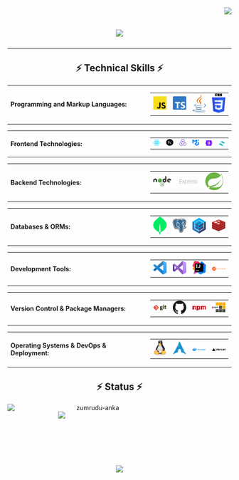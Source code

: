 <img align="right" src="https://visitor-badge.laobi.icu/badge?page_id=yavuzahmet1.yavuzahmet1">
<h1 align="center">
  <a href="https://github.com/yavuzahmet1">
    <img src="https://readme-typing-svg.herokuapp.com?size=36&center=true&multiline=true&width=500&height=100&lines=Hello%2C+There!+%F0%9F%91%8B;Happy+to+see+you+%F0%9F%98%8A">

  </a>
</h1>

<hr>
<h2 align="center">⚡ Technical Skills ⚡</h2>
<table>
  <tr>
    <td width="300"><b>Programming and Markup Languages:</b></td>
 <td>
  <table><tr>
    <td ><img style="padding-right:15px" src="./images/javascript.svg" width="40"/></td>
    <td ><img style="padding-right:15px" src="./images/typescript-icon.svg" width="40"/></td>
    <td ><img style="padding-right:15px" src="./images/java.svg" width="40"/></td>
    <td><img style="padding-right:15px" src="./images/css-3.svg" width="40"/></td>
  </tr></table>
</td>
  </tr>
</table>
<table>
  <tr>
    <td  width="300"><b>Frontend Technologies:</b></td>
 <td>
  <table><tr>
<td ><img style="padding-right:15px" src="./images/react.svg" width="40"/></td>
    <td ><img style="padding-right:15px" src="./images/nextjs-icon.svg" width="40"/></td>
    <td ><img style="padding-right:15px" src="./images//redux.svg" width="40"/></td>
    <td><img style="padding-right:15px" src="./images/material-ui.svg" width="40"/></td>
    <td><img style="padding-right:15px" src="./images/bootstrap.svg" width="40"/></td>
    <td><img style="padding-right:15px" src="./images/tailwindcss-icon.svg" width="40"/></td>
  </tr></table>
</td>
  </tr>
</table>
<table>
  <tr>
    <td  width="300"><b>Backend Technologies:</b></td>
 <td>
  <table><tr>
<td ><img style="padding-right:15px" src="./images/nodejs.svg" width="40"/></td>
    <td ><img style="padding-right:15px" src="./images/express.svg" width="40"/></td>
    <td ><img style="padding-right:15px" src="./images/spring-icon.svg" width="40"/></td>
  </tr></table>
</td>
  </tr>
</table>
<table>
  <tr>
    <td  width="300"><b>Databases & ORMs:</b></td>
 <td>
  <table><tr>
    <td ><img style="padding-right:15px" src="./images/mongodb-icon.svg" width="40" height="40"/></td>
    <td ><img style="padding-right:15px" src="./images/postgresql.svg" width="40"/></td>
    <td ><img style="padding-right:15px" src="./images/sequelize.svg" width="40"/></td>
     <td ><img style="padding-right:15px" src="./images/redis.svg" width="40"/></td>
  </tr></table>
</td>
  </tr>
</table>
<table>
  <tr>
    <td  width="300"><b>Development Tools:</b></td>
 <td>
  <table><tr>
<td ><img style="padding-right:15px" src="./images/visual-studio-code.svg" width="40"/></td>
    <td ><img style="padding-right:15px" src="./images/visual-studio.svg" width="40"/></td>
    <td ><img style="padding-right:15px" src="./images/intellij-idea.svg" width="40"/></td>
     <td ><img style="padding-right:15px" src="./images/postman.svg" width="40"/></td>
  </tr></table>
</td>
  </tr>
</table>
<table>
  <tr>
    <td  width="300"><b>Version Control & Package Managers:</b></td>
 <td>
  <table><tr>
<td ><img style="padding-right:15px" src="./images/git.svg" width="40"/></td>
    <td ><img style="padding-right:15px" src="./images/github-icon.svg" width="40"/></td>
    <td ><img style="padding-right:15px" src="./images/npm.svg" width="40"/></td>
     <td ><img style="padding-right:15px" src="./images/pnpm.svg" width="40"/></td>
  </tr></table>
</td>
  </tr>
</table>
<table>
  <tr>
    <td  width="300"><b>Operating Systems & DevOps & Deployment:</b></td>
 <td>
  <table><tr>
<td ><img style="padding-right:15px" src="./images/linux-tux.svg" width="40"/></td>
    <td ><img style="padding-right:15px" src="./images/archlinux.svg" width="40"/></td>
    <td ><img style="padding-right:15px" src="./images/docker.svg" width="40"/></td>
    <td ><img style="padding-right:15px" src="./images/vercel.svg" width="40"/></td>
  </tr></table>
</td>
  </tr>
</table>
<h2 align="center">⚡ Status ⚡</h2>
<p align=center>
  <div align=center>
    <a href="https://github-readme-streak-stats.herokuapp.com/?user=yavuzahmet1&theme=jolly&hide_border=true" title="Open in new tab">
      <img align="left" width=390 src="https://github-readme-streak-stats.herokuapp.com/?user=yavuzahmet1&theme=jolly&hide_border=true" alt="zumrudu-anka" />
    </a>
    <a href="https://github-readme-streak-stats.herokuapp.com/?user=yavuzahmet1&theme=jolly&hide_border=true" title="Open in new tab">
      <img align="right" width=390 src="https://github-readme-stats.vercel.app/api?username=yavuzahmet1&show_icons=true&theme=jolly&hide_border=true" />
    </a>
  </div>
  <br><br><br><br><br><br><br><br>
  <div align=center>
    <a href="https://github-readme-stats.vercel.app/api/top-langs/?username=yavuzahmet1&theme=jolly&langs_count=8&layout=compact&hide_border=true" title="Open in new tab">
      <img width=390 align="center" src="https://github-readme-stats.vercel.app/api/top-langs/?username=yavuzahmet1&theme=jolly&langs_count=8&layout=compact&hide_border=true" />
    </a>
  </div>
